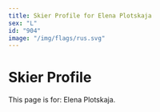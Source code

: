 ```yaml
---
title: Skier Profile for Elena Plotskaja
sex: "L"
id: "904"
image: "/img/flags/rus.svg" 
---
```


# Skier Profile

This page is for: Elena Plotskaja.
    
